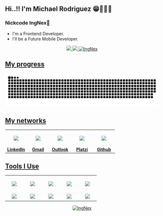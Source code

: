 ## Hi..!! I'm Michael Rodriguez 😁👨🏻‍🎓
### Nickcode IngNex🐺

- I'm a Frontend Developer.
- I'll be a Future Mobile Developer.

<div align="center">
  <a href="https://github.com/ingnex">
  <img height="120em" src="https://github-readme-stats.vercel.app/api?username=ingnex&show_icons=true&theme=github_dark&include_all_commits=true&count_private=true"/>
  <img height="120em" src="https://github-readme-stats.vercel.app/api/top-langs/?username=ingnex&layout=compact&langs_count=7&theme=github_dark"/>
  <img width="30%" src="https://github-readme-streak-stats.herokuapp.com?user=ingnex&theme=dracula&date_format=M%20j%5B%2C%20Y%5D" alt="IngNex" />
</div>

## My progress
<div align="center">

![Snake animation](https://github.com/IngNex/IngNex/blob/output/github-contribution-grid-snake.svg)
</div>

## My networks
<table align="center">
  <tbody>
    <tr valign="top">
      <td width="20%" align="center">
        <a href="https://www.linkedin.com/in/michaelrogger/" target="_blank">
          <br/><img height="80em" src="https://cdn.svgporn.com/logos/linkedin-icon.svg">
          <br/><br/><b>LinkedIn</b>
        </a>
      </td>
      <td width="20%" align="center">
        <a href="mailto:michaelrogger.contacto@gmail.com?Subject=Aquí%20el%20asunto%20del%20mail" target="_blank">
          <br/><img height="80em" src="https://cdn.svgporn.com/logos/google-gmail.svg">
          <br/><br/><b>Gmail</b>
        </a>
      </td>
      <td width="20%" align="center">
        <a href="mailto:maicol7090_rm@hotmail.com?Subject=Aquí%20el%20asunto%20del%20mail" target="_blank">
          <br/><img height="80em" src="https://upload.wikimedia.org/wikipedia/commons/9/90/Outlook.com_icon_%282012-2019%29.svg">
          <br/><br/><b>Outlook</b>
        </a>
      </td>
      <td width="20%" align="center">
        <a href="https://platzi.com/p/ingnexmaicol14/" target="_blank">
          <br/><img height="80em" src="https://static.platzi.com/media/platzi-isotipo@2x.png">
          <br/><br/><b>Platzi</b>
        </a>
      </td>
      <td width="20%" align="center">
        <a href="https://github.com/IngNex" target="_blank">
          <br/><img height="80em" src="https://cdn.svgporn.com/logos/github-octocat.svg">
          <br/><br/><b>Github</b>
        </a>
      </td>
    </tr>
  </tbody>
</table>

## Tools I Use
<table align="center" background="red" >
  <tbody>
    <tr valign="top">
      <td width="10%" align="center">
       <a href="mailto:michaelrogger.contacto@gmail.com?Subject=Aquí%20el%20asunto%20del%20mail" target="_blank">
          <br/><img height="50em" src="https://cdn.svgporn.com/logos/javascript.svg"></a>
      </td>
      <td width="10%" align="center">
        <a href="mailto:maicol7090_rm@hotmail.com?Subject=Aquí%20el%20asunto%20del%20mail" target="_blank">
          <br/><img height="50em" src="https://cdn.svgporn.com/logos/react.svg"><br/></a>
      </td>
      <td width="10%" align="center">
        <a href="https://platzi.com/p/ingnexmaicol14/" target="_blank">
          <br/><img height="50em" src="https://cdn.svgporn.com/logos/php.svg"></a>
      </td>
      <td width="10%" align="center">
        <a href="https://platzi.com/p/ingnexmaicol14/" target="_blank">
          <br/><img height="50em" src="https://cdn.svgporn.com/logos/nodejs-icon.svg"></a>
      </td>
      <td width="10%" align="center">
        <a href="https://github.com/IngNex" target="_blank">
          <br/><img height="50em" src="https://cdn.svgporn.com/logos/cpanel.svg"></a>
      </td>
    </tr>
    <tr valign="top">
      <td width="10%" align="center">
         <a href="https://www.linkedin.com/in/michaelrogger/" target="_blank">
          <br/><img height="50em" src="https://cdn.svgporn.com/logos/dart.svg">
        </a>
      </td>
      <td width="10%" align="center">
        <a href="https://github.com/IngNex" target="_blank">
          <br/><img height="50em" src="https://cdn.svgporn.com/logos/flutter.svg"></a>
      </td>
      <td width="10%" align="center">
        <a href="mailto:maicol7090_rm@hotmail.com?Subject=Aquí%20el%20asunto%20del%20mail" target="_blank">
          <br/><img height="50em" src="https://cdn.svgporn.com/logos/android-vertical.svg"></a>
      </td>
      <td width="10%" align="center">
          <a href="mailto:michaelrogger.contacto@gmail.com?Subject=Aquí%20el%20asunto%20del%20mail" target="_blank">
          <br/><img height="50em" src="https://cdn.svgporn.com/logos/c-plusplus.svg"></a>
      </td>
      <td width="10%" align="center">
        <a href="https://www.linkedin.com/in/michaelrogger/" target="_blank">
          <br/><img height="50em" src="https://cdn.svgporn.com/logos/figma.svg">
        </a>
      </td>
    </tr>
  </tbody>
</table>
<div align="center">
  <img width="40%" src="https://github-readme-streak-stats.herokuapp.com?user=ingnex&theme=dracula&date_format=M%20j%5B%2C%20Y%5D" alt="IngNex" />
</div>
